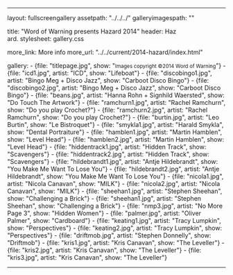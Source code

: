 ---

layout: fullscreengallery
assetpath: "../../../"
galleryimagespath: ""

title: "Word of Warning presents Hazard 2014"
header: Haz<br>ard.
stylesheet: gallery.css

more_link: More info
more_url: "../../current/2014-hazard/index.html"

gallery:
    -   {file: "titlepage.jpg", show: "<small>Images copyright &copy;2014 Word of Warning</small>"}
    -   {file: "icd1.jpg", artist: "ICD", show: "Lifeboat"}
    -   {file: "discobingo1.jpg", artist: "Bingo Meg + Disco Jazz", show: "Carboot Disco Bingo"}
    -   {file: "discobingo2.jpg", artist: "Bingo Meg + Disco Jazz", show: "Carboot Disco Bingo"}
    -   {file: "beans.jpg", artist: "Hanna Rohn + Signhild Waersted", show: "Do Touch The Artwork"}
    -   {file: "ramchurn1.jpg", artist: "Rachel Ramchurn", show: "Do you play Crochet?"}
    -   {file: "ramchurn2.jpg", artist: "Rachel Ramchurn", show: "Do you play Crochet?"}
    -   {file: "burtin.jpg", artist: "Leo Burtin", show: "Le Bistroquet"}
    -   {file: "smykla1.jpg", artist: "Harald Smykla", show: "Dental Portraiture"}
    -   {file: "hamblen1.jpg", artist: "Martin Hamblen", show: "Level Head"}
    -   {file: "hamblen2.jpg", artist: "Martin Hamblen", show: "Level Head"}
    -   {file: "hiddentrack1.jpg", artist: "Hidden Track", show: "Scavengers"}
    -   {file: "hiddentrack2.jpg", artist: "Hidden Track", show: "Scavengers"}
    -   {file: "hildebrandt1.jpg", artist: "Antje Hildebrandt", show: "You Make Me Want To Lose You"}
    -   {file: "hildebrandt2.jpg", artist: "Antje Hildebrandt", show: "You Make Me Want To Lose You"}
    -   {file: "nicola1.jpg", artist: "Nicola Canavan", show: "MILK"}
    -   {file: "nicola2.jpg", artist: "Nicola Canavan", show: "MILK"}
    -   {file: "sheehan1.jpg", artist: "Stephen Sheehan", show: "Challenging a Brick"}
    -   {file: "sheehan1.jpg", artist: "Stephen Sheehan", show: "Challenging a Brick"}
    -   {file: "nmp3.jpg", artist: "No More Page 3", show: "Hidden Women"}
    -   {file: "palmer.jpg", artist: "Oliver Palmer", show: "Cardboard"}
    -   {file: "keating1.jpg", artist: "Tracy Lumpkin", show: "Perspectives"}
    -   {file: "keating2.jpg", artist: "Tracy Lumpkin", show: "Perspectives"}
    -   {file: "driftmob.jpg", artist: "Stephen Donnelly", show: "Driftmob"}
    -   {file: "kris1.jpg", artist: "Kris Canavan", show: "The Leveller"}
    -   {file: "kris2.jpg", artist: "Kris Canavan", show: "The Leveller"}
    -   {file: "kris3.jpg", artist: "Kris Canavan", show: "The Leveller"}

---